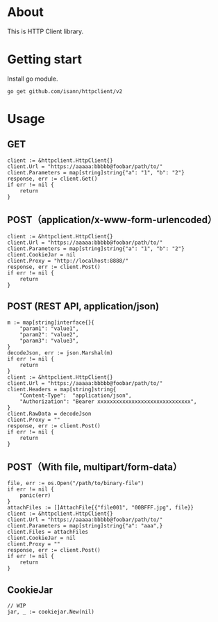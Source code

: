 # About
This is HTTP Client library.


# Getting start
Install go module.

```
go get github.com/isann/httpclient/v2
```

# Usage
## GET
```
client := &httpclient.HttpClient{}
client.Url = "https://aaaaa:bbbbb@foobar/path/to/"
client.Parameters = map[string]string{"a": "1", "b": "2"}
response, err := client.Get()
if err != nil {
    return
}
```

## POST（application/x-www-form-urlencoded）
```
client := &httpclient.HttpClient{}
client.Url = "https://aaaaa:bbbbb@foobar/path/to/"
client.Parameters = map[string]string{"a": "1", "b": "2"}
client.CookieJar = nil
client.Proxy = "http://localhost:8888/"
response, err := client.Post()
if err != nil {
    return
}
```

## POST (REST API, application/json)
```
m := map[string]interface{}{
    "param1": "value1",
    "param2": "value2",
    "param3": "value3",
}
decodeJson, err := json.Marshal(m)
if err != nil {
    return
}
client := &httpclient.HttpClient{}
client.Url = "https://aaaaa:bbbbb@foobar/path/to/"
client.Headers = map[string]string{
    "Content-Type":  "application/json",
    "Authorization": "Bearer xxxxxxxxxxxxxxxxxxxxxxxxxxxxxx",
}
client.RawData = decodeJson
client.Proxy = ""
response, err := client.Post()
if err != nil {
    return
}
```

## POST（With file, multipart/form-data）

```
file, err := os.Open("/path/to/binary-file")
if err != nil {
    panic(err)
}
attachFiles := []AttachFile{{"file001", "00BFFF.jpg", file}}
client := &httpclient.HttpClient{}
client.Url = "https://aaaaa:bbbbb@foobar/path/to/"
client.Parameters = map[string]string{"a": "aaa",}
client.Files = attachFiles
client.CookieJar = nil
client.Proxy = ""
response, err := client.Post()
if err != nil {
    return
}
```

## CookieJar
```
// WIP
jar, _ := cookiejar.New(nil)
```
